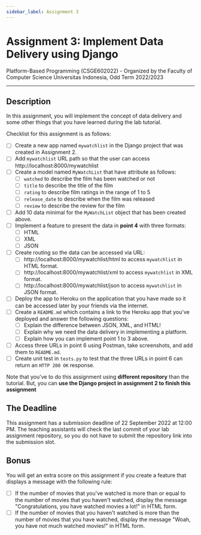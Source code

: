 ```yaml
---
sidebar_label: Assignment 3
---
```


# Assignment 3: Implement Data Delivery using Django

Platform-Based Programming (CSGE602022) - Organized by the Faculty of Computer Science Universitas Indonesia, Odd Term 2022/2023

---

## Description

In this assignment, you will implement the concept of data delivery and some other things that you have learned during the lab tutorial.

Checklist for this assignment is as follows:

- [ ] Create a new app named `mywatchlist` in the Django project that was created in Assignment 2.
- [ ] Add `mywatchlist` URL path so that the user can access http://localhost:8000/mywatchlist
- [ ] Create a model named `MyWatchList` that have attribute as follows: 
    - [ ] `watched` to describe the film has been watched or not
    - [ ] `title` to describe the title of the film
    - [ ] `rating` to describe film ratings in the range of 1 to 5
    - [ ] `release_date` to describe when the film was released
    - [ ] `review` to describe the review for the film
- [ ] Add 10 data minimal for the `MyWatchList` object that has been created above. 
- [ ] Implement a feature to present the data in **point 4** with three formats:  
    - [ ] HTML
    - [ ] XML
    - [ ] JSON 
- [ ] Create routing so the data can be accessed via URL: 
    - [ ] http://localhost:8000/mywatchlist/html to access `mywatchlist` in HTML format.
    - [ ] http://localhost:8000/mywatchlist/xml to access `mywatchlist` in XML format.
    - [ ] http://localhost:8000/mywatchlist/json to access `mywatchlist` in JSON format.
- [ ] Deploy the app to Heroku on the application that you have made so it can be accessed later by your friends via the internet. 
- [ ] Create a `README.md` which contains a link to the Heroku app that you've deployed and answer the following questions:
    - [ ] Explain the difference between JSON, XML, and HTML!
    - [ ] Explain why we need the data delivery in implementing a platform.
    - [ ] Explain how you can implement point 1 to 3 above.
- [ ] Access three URLs in point 6 using Postman, take screenshots, and add them to `README.md`.
- [ ] Create unit test in `tests.py` to test that the three URLs in point 6 can return an `HTTP 200 OK` response.

Note that you've to do this assignment using **different repository** than the tutorial. But, you can **use the Django project in assignment 2 to finish this assignment**

## The Deadline
This assignment has a submission deadline of 22 September 2022 at 12:00 PM. The teaching assistants will check the last commit of your lab assignment repository, so you do not have to submit the repository link into the submission slot.

## Bonus
You will get an extra score on this assignment if you create a feature that displays a message with the following rule:

- [ ] If the number of movies that you've watched is more than or equal to the number of movies that you haven't watched, display the message "Congratulations, you have watched movies a lot!" in HTML form.
- [ ] If the number of movies that you haven't watched is more than the number of movies that you have watched, display the message "Woah, you have not much watched movies!" in HTML form.
